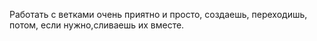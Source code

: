 Работать с ветками очень приятно и просто, создаешь, переходишь, потом, если нужно,сливаешь их вместе.
